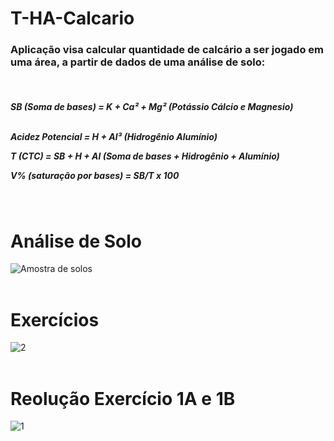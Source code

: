 # T-HA-Calcario
<h3>Aplicação visa calcular quantidade de calcário a ser jogado em uma área, a partir de dados de uma análise de solo:</h3> <br>

<h5>SB (Soma de bases) = K  + Ca² + Mg²   (Potássio Cálcio e Magnesio)<br><br>

Acidez Potencial = H + Al³ (Hidrogênio Alumínio)<br>

T (CTC) = SB + H + Al   (Soma de bases + Hidrogênio + Alumínio)<br>

V% (saturação por bases) = SB/T x 100</h5>

<br>
<h1>Análise de Solo</h1>

![Amostra de solos](https://user-images.githubusercontent.com/48594322/136967982-c3021226-fbf3-452c-ae25-285e4b216f45.png)<br><br>

<h1>Exercícios</h1>

![2](https://user-images.githubusercontent.com/48594322/136974724-285a4daf-2953-4c3b-b9e2-bbf4784ed5f2.png)<br><br>

<h1>Reolução Exercício 1A e 1B</h1>

![1](https://user-images.githubusercontent.com/48594322/136981501-d40d1759-d18b-4328-850c-a9eba8039b40.png)

